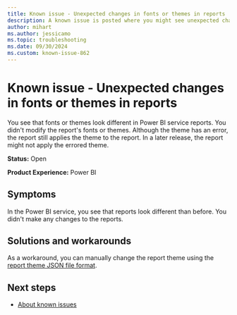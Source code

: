 ```yaml
---
title: Known issue - Unexpected changes in fonts or themes in reports
description: A known issue is posted where you might see unexpected changes in fonts or themes in reports.
author: mihart
ms.author: jessicamo
ms.topic: troubleshooting  
ms.date: 09/30/2024
ms.custom: known-issue-862
---
```


# Known issue - Unexpected changes in fonts or themes in reports

You see that fonts or themes look different in Power BI service reports. You didn't modify the report's fonts or themes. Although the theme has an error, the report still applies the theme to the report. In a later release, the report might not apply the errored theme.

**Status:** Open

**Product Experience:** Power BI

## Symptoms

In the Power BI service, you see that reports look different than before. You didn't make any changes to the reports.

## Solutions and workarounds

As a workaround, you can manually change the report theme using the [report theme JSON file format](power-bi/create-reports/desktop-report-themes).

## Next steps

- [About known issues](https://support.fabric.microsoft.com/known-issues)
